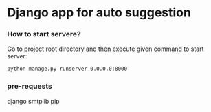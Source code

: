 <h1>Django app for auto suggestion</h1>
<h3>How to start servere?</h3>
<p>Go to project root directory and then execute given command to start server:<p>
<code>python manage.py runserver 0.0.0.0:8000</code>
<h3>pre-requests</h3>
<p>django smtplib pip<p>
